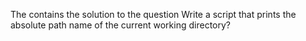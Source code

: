 The contains the solution to the question Write a script that prints the absolute path name of the current working directory?
